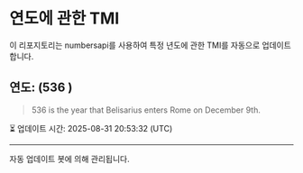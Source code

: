 
# 연도에 관한 TMI

이 리포지토리는 numbersapi를 사용하여 특정 년도에 관한 TMI를 자동으로 업데이트합니다.

## 연도: (536 )
> 536 is the year that Belisarius enters Rome on December 9th.

⏳ 업데이트 시간: 2025-08-31 20:53:32 (UTC)

---
자동 업데이트 봇에 의해 관리됩니다.

